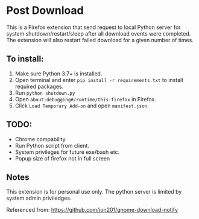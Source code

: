 # Post Download
This is a Firefox extension that send request to local Python server for system shutdown/restart/sleep after all download events were completed. The extension will also restart failed download for a given number of times.

## To install:
1. Make sure Python 3.7+ is installed.
2. Open terminal and enter `pip install -r requirements.txt` to install required packages.
3. Run `python shutdown.py`
4. Open `about:debugging#/runtime/this-firefox` in Firefox.
5. Click `Load Temporary Add-on` and open `manifest.json`.


## TODO:
- Chrome compability.
- Run Python script from client.
- System privileges for future exe/bash etc.
- Popup size of firefox not in full screen

## Notes
This extension is for personal use only.
The python server is limited by system admin priviledges.

Referenced from: https://github.com/ion201/gnome-download-notify
